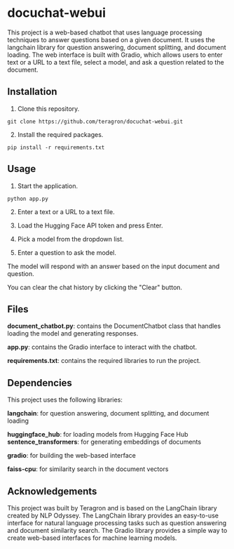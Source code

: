 # docuchat-webui

This project is a web-based chatbot that uses language processing techniques to answer questions based on a given document. It uses the langchain library for question answering, document splitting, and document loading. The web interface is built with Gradio, which allows users to enter text or a URL to a text file, select a model, and ask a question related to the document.

## Installation

1. Clone this repository.

```git clone https://github.com/teragron/docuchat-webui.git```

2. Install the required packages.

```pip install -r requirements.txt```

## Usage

1. Start the application.

```python app.py```

2. Enter a text or a URL to a text file.
3. Load the Hugging Face API token and press Enter.

4. Pick a model from the dropdown list.

5. Enter a question to ask the model.

The model will respond with an answer based on the input document and question.

You can clear the chat history by clicking the "Clear" button.

## Files

**document_chatbot.py**: contains the DocumentChatbot class that handles loading the model and generating responses.

**app.py**: contains the Gradio interface to interact with the chatbot.

**requirements.txt**: contains the required libraries to run the project.


## Dependencies

This project uses the following libraries:

**langchain**: for question answering, document splitting, and document loading

**huggingface_hub**: for loading models from Hugging Face Hub
**sentence_transformers**: for generating embeddings of documents

**gradio**: for building the web-based interface

**faiss-cpu**: for similarity search in the document vectors


## Acknowledgements

This project was built by Teragron and is based on the LangChain library created by NLP Odyssey. The LangChain library provides an easy-to-use interface for natural language processing tasks such as question answering and document similarity search. The Gradio library provides a simple way to create web-based interfaces for machine learning models.
